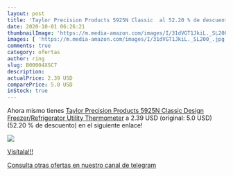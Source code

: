 ```yaml
---
layout: post
title: 'Taylor Precision Products 5925N Classic  al 52.20 % de descuento'
date: 2020-10-01 06:26:21
thumbnailImage: 'https://m.media-amazon.com/images/I/31dVGT1JkiL._SL200_.jpg'
images: [ 'https://m.media-amazon.com/images/I/31dVGT1JkiL._SL200_.jpg' ]
comments: true
category: ofertas
author: ring
slug: B00004XSC7
description:
actualPrice: 2.39 USD
comparePrice: 5.0 USD
inStock: true
---
```


Ahora mismo tienes [Taylor Precision Products 5925N Classic Design Freezer/Refrigerator Utility Thermometer](https://www.amazon.com/dp/B00004XSC7/?tag=redken08-20) a 2.39 USD (original: 5.0 USD) (52.20 %  de descuento) en el siguiente enlace!

[![](https://m.media-amazon.com/images/I/31dVGT1JkiL._SL200_.jpg)](https://www.amazon.com/dp/B00004XSC7/?tag=redken08-20)

[Visítala!!!](https://www.amazon.com/dp/B00004XSC7/?tag=redken08-20)

[Consulta otras ofertas en nuestro canal de telegram](https://t.me/s/ofertas25)

